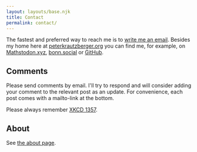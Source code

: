 ```yaml
---
layout: layouts/base.njk
title: Contact
permalink: contact/
---
```


The fastest and preferred way to reach me is to [write me an email](mailto:p.krautzberger@gmail.com). Besides my home here at [peterkrautzberger.org](https://www.peterkrautzberger.org) you can find me, for example, on <a rel="me" href="https://mathstodon.xyz/@pkra">Mathstodon.xyz</a>, <a rel="me" href="https://bonn.social/@pkra">bonn.social</a> or [GitHub](https://github.com/pkra).

## Comments

Please send comments by email. I'll try to respond and will consider adding your comment to the relevant post as an update. For convenience, each post comes with a mailto-link at the bottom.

Please always remember [XKCD 1357](http://xkcd.com/1357/).

## About

See [the about page](/about/).

